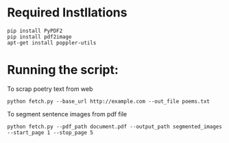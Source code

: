 # Required Instllations
```
pip install PyPDF2
pip install pdf2image
apt-get install poppler-utils
```

# Running the script:

To scrap poetry text from web
```
python fetch.py --base_url http://example.com --out_file poems.txt
```
To segment sentence images from pdf file
```
python fetch.py --pdf_path document.pdf --output_path segmented_images --start_page 1 --stop_page 5
```
